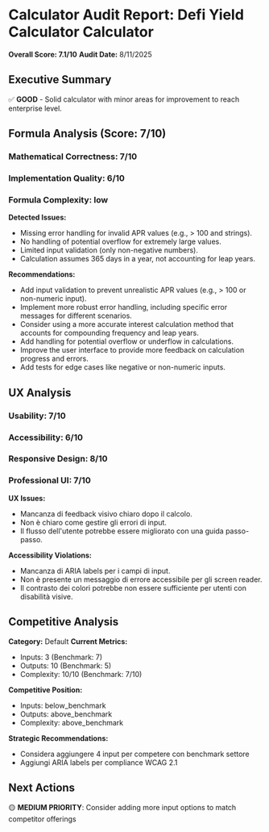 # Calculator Audit Report: Defi Yield Calculator Calculator

**Overall Score: 7.1/10**
**Audit Date:** 8/11/2025

## Executive Summary

✅ **GOOD** - Solid calculator with minor areas for improvement to reach enterprise level.

## Formula Analysis (Score: 7/10)

### Mathematical Correctness: 7/10
### Implementation Quality: 6/10
### Formula Complexity: low

**Detected Issues:**
- Missing error handling for invalid APR values (e.g., > 100 and strings).
- No handling of potential overflow for extremely large values.
- Limited input validation (only non-negative numbers).
- Calculation assumes 365 days in a year, not accounting for leap years.

**Recommendations:**
- Add input validation to prevent unrealistic APR values (e.g., > 100 or non-numeric input).
- Implement more robust error handling, including specific error messages for different scenarios.
- Consider using a more accurate interest calculation method that accounts for compounding frequency and leap years.
- Add handling for potential overflow or underflow in calculations.
- Improve the user interface to provide more feedback on calculation progress and errors.
- Add tests for edge cases like negative or non-numeric inputs.

## UX Analysis

### Usability: 7/10
### Accessibility: 6/10  
### Responsive Design: 8/10
### Professional UI: 7/10

**UX Issues:**
- Mancanza di feedback visivo chiaro dopo il calcolo.
- Non è chiaro come gestire gli errori di input.
- Il flusso dell'utente potrebbe essere migliorato con una guida passo-passo.

**Accessibility Violations:**
- Mancanza di ARIA labels per i campi di input.
- Non è presente un messaggio di errore accessibile per gli screen reader.
- Il contrasto dei colori potrebbe non essere sufficiente per utenti con disabilità visive.

## Competitive Analysis

**Category:** Default
**Current Metrics:**
- Inputs: 3 (Benchmark: 7)
- Outputs: 10 (Benchmark: 5)
- Complexity: 10/10 (Benchmark: 7/10)

**Competitive Position:**
- Inputs: below_benchmark
- Outputs: above_benchmark  
- Complexity: above_benchmark

**Strategic Recommendations:**
- Considera aggiungere 4 input per competere con benchmark settore
- Aggiungi ARIA labels per compliance WCAG 2.1

## Next Actions

🟡 **MEDIUM PRIORITY**: Consider adding more input options to match competitor offerings
